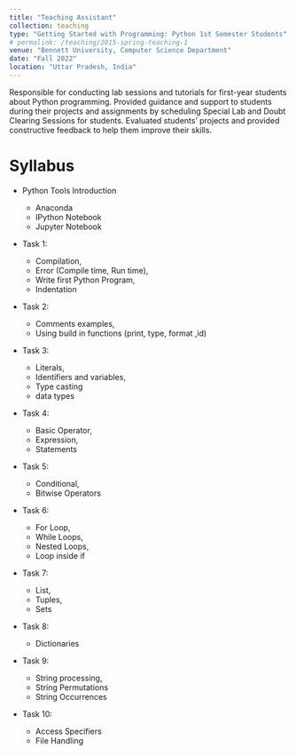 ```yaml
---
title: "Teaching Assistant"
collection: teaching
type: "Getting Started with Programming: Python 1st Semester Students"
# permalink: /teaching/2015-spring-teaching-1
venue: "Bennett University, Computer Science Department"
date: "Fall 2022"
location: "Uttar Pradesh, India"
---
```


Responsible for conducting lab sessions and tutorials for first-year students about Python programming. Provided guidance and support to students during their projects and assignments by scheduling Special Lab and Doubt Clearing Sessions for students. Evaluated students’ projects and provided constructive feedback to help them improve their skills.

Syllabus
======
* Python Tools Introduction
    * Anaconda
    * IPython Notebook
    * Jupyter Notebook

* Task 1:
    * Compilation, 
    * Error (Compile time, Run time), 
    * Write first Python Program, 
    * Indentation

* Task 2:
    * Comments examples, 
    * Using build in functions (print, type, format ,id)

* Task 3:
    * Literals, 
    * Identifiers and variables, 
    * Type casting
    * data types

* Task 4:
    * Basic Operator, 
    * Expression, 
    * Statements

* Task 5:
    * Conditional,
    * Bitwise Operators

* Task 6:
    * For Loop,
    * While Loops,
    * Nested Loops,
    * Loop inside if

* Task 7:
    * List,
    * Tuples,
    * Sets

* Task 8:
    * Dictionaries

* Task 9:
    * String processing,
    * String Permutations
    * String Occurrences

* Task 10:
    * Access Specifiers
    * File Handling

<!-- {% include base_path %}
[Letter of Appreciation from Dean](https://atindra305.github.io/files/Atindra_Shekhar_TA_Appreciation.pdf) -->


<!-- Heading 1
======

Heading 2
======

Heading 3
====== -->
